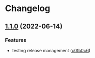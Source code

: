 # Changelog

## [1.1.0](https://github.com/ictorg/ipa-toolkit-frontend/compare/1.0.6...v1.1.0) (2022-06-14)


### Features

* testing release management ([c0fb0c6](https://github.com/ictorg/ipa-toolkit-frontend/commit/c0fb0c67b978a20d6cea1cf7be11c9461457465c))
